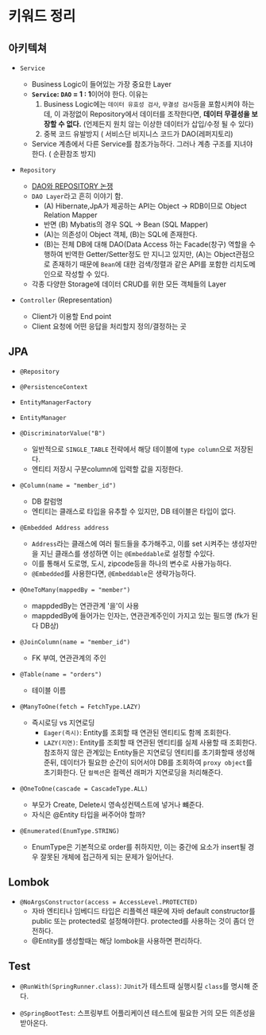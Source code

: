 # 키워드 정리

## 아키텍쳐
- `Service`
    - Business Logic이 들어있는 가장 중요한 Layer
    - **`Service`: `DAO` = 1 : 1**이어야 한다. 이유는
        1. Business Logic에는 `데이터 유효성 검사`, `무결성 검사`등을 포함시켜야 하는데, 이 과정없이 Repository에서 데이터를 조작한다면, **데이터 무결성을 보장할 수 없다.** (언제든지 원치 않는 이상한 데이터가 삽입/수정 될 수 있다)
        2. 중복 코드 유발방지 ( 서비스단 비지니스 코드가 DAO(레퍼지토리)
    - Service 계층에서 다른 Service를 참조가능하다. 그러나 계층 구조를 지녀야 한다. ( 순환참조 방지)

- `Repository`
    - [DAO와 REPOSITORY 논쟁]('https://github.com/minkj1992/spring_boot_jpabook/blob/master/DAO%EC%99%80_REPOSITORY_%EB%85%BC%EC%9F%81.md')
    - `DAO Layer`라고 흔히 이야기 함.
        - (A) Hibernate,JpA가 제공하는 API는 Object -> RDB이므로 Object Relation Mapper
        - 반면 (B) Mybatis의 경우 SQL -> Bean (SQL Mapper)
        - (A)는 의존성이 Object 객체, (B)는 SQL에 존재한다.
        - (B)는 전체 DB에 대해 DAO(Data Access 하는 Facade(창구) 역할을 수행하여 빈역한 Getter/Setter정도 만 지니고 있지만, (A)는 Object관점으로 존재하기 때문에 `Bean`에 대한 검색/정렬과 같은 API를 포함한 리치도메인으로 작성할 수 있다.
    - 각종 다양한 Storage에 데이터 CRUD를 위한 모든 객체들의 Layer
- `Controller` (Representation)
    - Client가 이용할 End point
    - Client 요청에 어떤 응답을 처리할지 정의/결정하는 곳




## JPA
- `@Repository`
- `@PersistenceContext`
- `EntityManagerFactory`
- `EntityManager`
- `@DiscriminatorValue("B")`
    - 일반적으로 `SINGLE_TABLE` 전략에서 해당 테이블에 `type column`으로 저장된다.
    - 엔티티 저장시 구분column에 입력할 값을 지정한다.
- `@Column(name = "member_id")`
    - DB 칼럼명
    - 엔티티는 클래스로 타입을 유추할 수 있지만, DB 테이블은 타입이 없다.
- `@Embedded Address address`
    - `Address`라는 클래스에 여러 필드들을 추가해주고, 이를 set 시켜주는 생성자만을 지닌 클래스를 생성하면 이는 `@Embeddable`로 설정할 수있다.
    - 이를 통해서 도로명, 도시, zipcode등을 하나의 변수로 사용가능하다.
    - `@Embedded`를 사용한다면, `@Embeddable`은 생략가능하다.


- `@OneToMany(mappedBy = "member")`
    - mappdedBy는 연관관계 '을'이 사용
    - mappdedBy에 들어가는 인자는, 연관관계주인이 가지고 있는 필드명 (fk가 된다 DB상)
- `@JoinColumn(name = "member_id")`
    - FK 부여, 연관관계의 주인
- `@Table(name = "orders")`
    - 테이블 이름
- `@ManyToOne(fetch = FetchType.LAZY)`
    - 즉시로딩 vs 지연로딩
        - `Eager(즉시)`: Entity를 조회할 때 연관된 엔티티도 함께 조회한다.
        - `LAZY(지연)`: Entity를 조회할 때 연관된 엔티티를 실제 사용할 때 조회한다. 참조하지 않은 관계있는 Entity들은 지연로딩 엔티티를 초기화할때 생성해준뒤, 데이터가 필요한 순간이 되어서야 DB를 조회하여 `proxy object`를 초기화한다. 단 `컬렉션`은 컬렉션 래퍼가 지연로딩을 처리해준다. 
- `@OneToOne(cascade = CascadeType.ALL)`
    - 부모가 Create, Delete시 영속성컨텍스트에 넣거나 뺴준다.
    - 자식은 @Entity 타입을 써주어야 할까?

- `@Enumerated(EnumType.STRING)`
    - EnumType은 기본적으로 order를 취하지만, 이는 중간에 요소가 insert될 경우 잘못된 개체에 접근하게 되는 문제가 일어난다.

## Lombok
- `@NoArgsConstructor(access = AccessLevel.PROTECTED)`
    - 자바 엔티티나 임베디드 타입은 리플렉션 때문에 자바 default constructor를 public 또는 protected로 설정해야한다. protected를 사용하는 것이 좀더 안전하다.
    - @Entity를 생성할때는 해당 lombok을 사용하면 편리하다.
## Test
- `@RunWith(SpringRunner.class)`: `JUnit`가 테스트때 실행시킬 `class`를 명시해 준다.

- `@SpringBootTest`: 스프링부트 어플리케이션 테스트에 필요한 거의 모든 의존성을 받아온다.